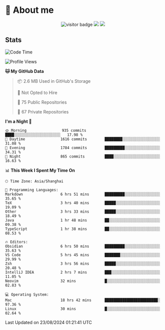 <!-- ![](https://youpai.roccoshi.top/img/20200804214216.png) -->

# 🧐 About me
 
<p align="center">
<img src="https://visitor-badge.laobi.icu/badge?page_id=Lincest.Lincest&title=hits" alt="visitor badge"/>
<a href="mailto:imroccoshi@gmail.com"><img src="https://img.shields.io/badge/gmail-imroccoshi%40gmail.com-red"></a>
<a href="https://blog.roccoshi.top"><img src="https://img.shields.io/badge/blog-roccoshi-green"></a>
</p>

## Stats

<!--START_SECTION:waka-->
![Code Time](http://img.shields.io/badge/Code%20Time-1%2C486%20hrs%2049%20mins-blue)

![Profile Views](http://img.shields.io/badge/Profile%20Views-1-blue)

**🐱 My GitHub Data** 

> 📦 2.6 MB Used in GitHub's Storage 
 > 
> 🚫 Not Opted to Hire
 > 
> 📜 75 Public Repositories 
 > 
> 🔑 67 Private Repositories 
 > 
**I'm a Night 🦉** 

```text
🌞 Morning                935 commits         ████░░░░░░░░░░░░░░░░░░░░░   17.98 % 
🌆 Daytime                1616 commits        ████████░░░░░░░░░░░░░░░░░   31.08 % 
🌃 Evening                1784 commits        █████████░░░░░░░░░░░░░░░░   34.31 % 
🌙 Night                  865 commits         ████░░░░░░░░░░░░░░░░░░░░░   16.63 % 
```


📊 **This Week I Spent My Time On** 

```text
🕑︎ Time Zone: Asia/Shanghai

💬 Programming Languages: 
Markdown                 6 hrs 51 mins       █████████░░░░░░░░░░░░░░░░   35.65 % 
TeX                      3 hrs 40 mins       █████░░░░░░░░░░░░░░░░░░░░   19.09 % 
Other                    3 hrs 33 mins       █████░░░░░░░░░░░░░░░░░░░░   18.49 % 
Java                     1 hr 48 mins        ██░░░░░░░░░░░░░░░░░░░░░░░   09.38 % 
TypeScript               1 hr 38 mins        ██░░░░░░░░░░░░░░░░░░░░░░░   08.53 % 

🔥 Editors: 
Obsidian                 6 hrs 50 mins       █████████░░░░░░░░░░░░░░░░   35.63 % 
VS Code                  5 hrs 45 mins       ███████░░░░░░░░░░░░░░░░░░   29.99 % 
Zsh                      3 hrs 56 mins       █████░░░░░░░░░░░░░░░░░░░░   20.48 % 
IntelliJ IDEA            2 hrs 7 mins        ███░░░░░░░░░░░░░░░░░░░░░░   11.05 % 
Neovim                   32 mins             █░░░░░░░░░░░░░░░░░░░░░░░░   02.83 % 

💻 Operating System: 
Mac                      18 hrs 42 mins      ████████████████████████░   97.36 % 
Linux                    30 mins             █░░░░░░░░░░░░░░░░░░░░░░░░   02.64 % 
```


 Last Updated on 23/08/2024 01:21:41 UTC
<!--END_SECTION:waka-->


